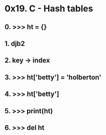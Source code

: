# 0x19. C - Hash tables

## 0. >>> ht = {} 

## 1. djb2

## 2. key -> index

## 3. >>> ht['betty'] = 'holberton'

## 4. >>> ht['betty']

## 5. >>> print(ht)

## 6. >>> del ht

